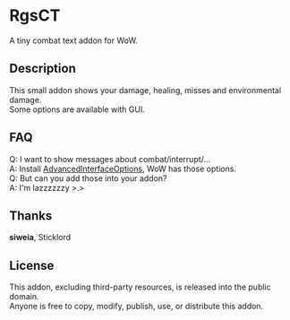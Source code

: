 # RgsCT
A tiny combat text addon for WoW.

Description
-----------

This small addon shows your damage, healing, misses and environmental damage.  
Some options are available with GUI.  

FAQ
---

Q: I want to show messages about combat/interrupt/...  
A: Install [AdvancedInterfaceOptions](https://www.wowace.com/projects/advancedinterfaceoptions), WoW has those options.  
Q: But can you add those into your addon?  
A: I'm lazzzzzzy >.>  

Thanks
------

**siweia**, Sticklord  

License
-------

This addon, excluding third-party resources, is released into the public domain.  
Anyone is free to copy, modify, publish, use, or distribute this addon.  
